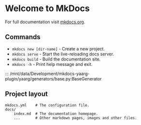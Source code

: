 # Welcome to MkDocs

For full documentation visit [mkdocs.org](https://www.mkdocs.org).

## Commands

* `mkdocs new [dir-name]` - Create a new project.
* `mkdocs serve` - Start the live-reloading docs server.
* `mkdocs build` - Build the documentation site.
* `mkdocs -h` - Print help message and exit.

::: /mnt/data/Development/mkdocs-yaarg-plugin/yaarg/generators/base.py:BaseGenerator

## Project layout

    mkdocs.yml    # The configuration file.
    docs/
        index.md  # The documentation homepage.
        ...       # Other markdown pages, images and other files.
